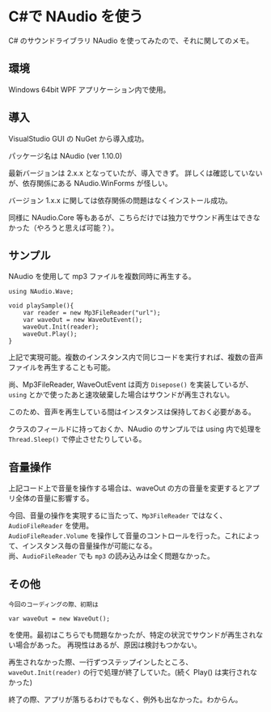 # C#で NAudio を使う

C# のサウンドライブラリ NAudio を使ってみたので、それに関してのメモ。

## 環境

Windows 64bit WPF アプリケーション内で使用。

## 導入

VisualStudio GUI の NuGet から導入成功。

パッケージ名は NAudio (ver 1.10.0)

最新バージョンは 2.x.x となっていたが、導入できず。 詳しくは確認していないが、依存関係にある NAudio.WinForms が怪しい。

バージョン 1.x.x に関しては依存関係の問題はなくインストール成功。

同様に NAudio.Core 等もあるが、こちらだけでは独力でサウンド再生はできなかった（やろうと思えば可能？）。

## サンプル

NAudio を使用して mp3 ファイルを複数同時に再生する。

	using NAudio.Wave;

	void playSample(){
		var reader = new Mp3FileReader("url");
		var waveOut = new WaveOutEvent();
		waveOut.Init(reader);
		waveOut.Play();
	}

上記で実現可能。複数のインスタンス内で同じコードを実行すれば、複数の音声ファイルを再生することも可能。

尚、Mp3FileReader, WaveOutEvent は両方 `Disepose()` を実装しているが、`using` とかで使ったあと速攻破棄した場合はサウンドが再生されない。

このため、音声を再生している間はインスタンスは保持しておく必要がある。

クラスのフィールドに持っておくか、NAudio のサンプルでは using 内で処理を `Thread.Sleep()` で停止させたりしている。

## 音量操作

上記コード上で音量を操作する場合は、waveOut の方の音量を変更するとアプリ全体の音量に影響する。

今回、音量の操作を実現するに当たって、`Mp3FileReader` ではなく、 `AudioFileReader` を使用。  
`AudioFileReader.Volume` を操作して音量のコントロールを行った。これによって、インスタンス毎の音量操作が可能になる。  
尚、`AudioFileReader` でも `mp3` の読み込みは全く問題なかった。

## その他

	今回のコーディングの際、初期は
	
	var waveOut = new WaveOut();
	
を使用。最初はこちらでも問題なかったが、特定の状況でサウンドが再生されない場合があった。 再現性はあるが、原因は検討もつかない。

再生されなかった際、一行ずつステップインしたところ、`waveOut.Init(reader)` の行で処理が終了していた。(続く Play() は実行されなかった)

終了の際、アプリが落ちるわけでもなく、例外も出なかった。わからん。